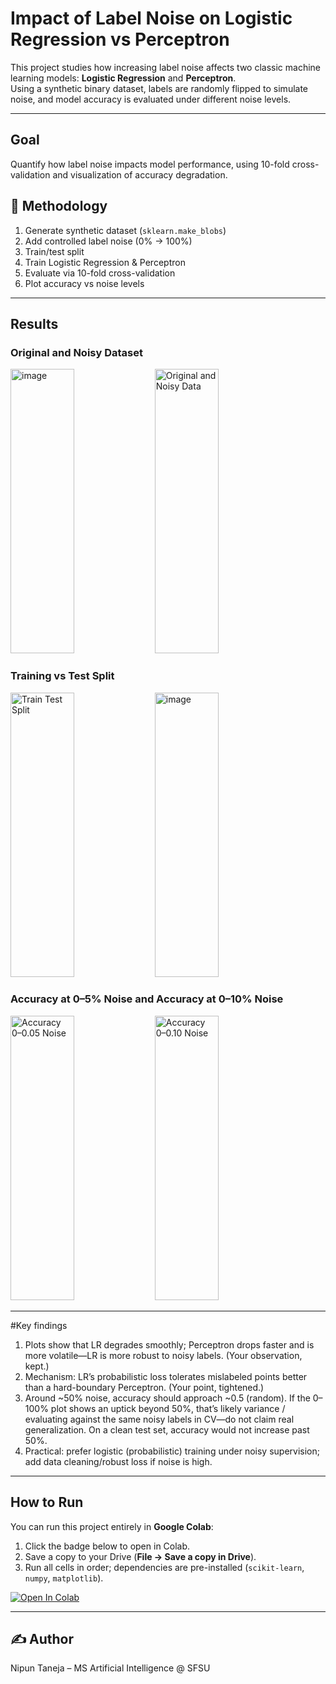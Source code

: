 # Impact of Label Noise on Logistic Regression vs Perceptron

This project studies how increasing label noise affects two classic machine learning models: **Logistic Regression** and **Perceptron**.  
Using a synthetic binary dataset, labels are randomly flipped to simulate noise, and model accuracy is evaluated under different noise levels.

---

## Goal
Quantify how label noise impacts model performance, using 10-fold cross-validation and visualization of accuracy degradation.

## 📝 Methodology
1. Generate synthetic dataset (`sklearn.make_blobs`)  
2. Add controlled label noise (0% → 100%)  
3. Train/test split  
4. Train Logistic Regression & Perceptron  
5. Evaluate via 10-fold cross-validation  
6. Plot accuracy vs noise levels  

---

## Results

### Original and Noisy Dataset
<img width=45% height="455" alt="image" src="https://github.com/user-attachments/assets/530ff420-61cd-4586-974d-6bfcf1fced07" />

<img width=45% height="455" alt="Original and Noisy Data" src="https://github.com/user-attachments/assets/4dde0e5b-67b0-4f4f-b375-0f0b364a27a7" />

### Training vs Test Split
<img width=45% height="455" alt="Train Test Split" src="https://github.com/user-attachments/assets/ebd2bc05-d27a-460c-8b0e-f3cbce7e1351" />
<img width=45% height="455" alt="image" src="https://github.com/user-attachments/assets/52267e5e-29cb-4dc7-a455-c7d40f88b398" />


### Accuracy at 0–5% Noise and Accuracy at 0–10% Noise
<img width=45% height="455" alt="Accuracy 0–0.05 Noise" src="https://github.com/user-attachments/assets/75360c41-4b9f-4a74-b3ba-9756da45837b" />


<img width=45% height="455" alt="Accuracy 0–0.10 Noise" src="https://github.com/user-attachments/assets/e561a674-4b71-4d34-b37b-ebec58b787f0" />

---
#Key findings


1.   Plots show that LR degrades smoothly; Perceptron drops faster and is more volatile—LR is more robust to noisy labels. (Your observation, kept.) 
2.   Mechanism: LR’s probabilistic loss tolerates mislabeled points better than a hard-boundary Perceptron. (Your point, tightened.)
3.   Around ~50% noise, accuracy should approach ~0.5 (random). If the 0–100% plot shows an uptick beyond 50%, that’s likely variance / evaluating against the same noisy labels in CV—do not claim real generalization. On a clean test set, accuracy would not increase past 50%.
4.   Practical: prefer logistic (probabilistic) training under noisy supervision; add data cleaning/robust loss if noise is high.

---
## How to Run
You can run this project entirely in **Google Colab**:

1. Click the badge below to open in Colab.  
2. Save a copy to your Drive (**File → Save a copy in Drive**).  
3. Run all cells in order; dependencies are pre-installed (`scikit-learn`, `numpy`, `matplotlib`).  

[![Open In Colab](https://colab.research.google.com/assets/colab-badge.svg)](https://colab.research.google.com/github/<nipun-taneja>/<repo-name>/blob/main/label_noise_logreg_perceptron.ipynb)

---

## ✍️ Author
Nipun Taneja – MS Artificial Intelligence @ SFSU
